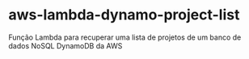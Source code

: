 # aws-lambda-dynamo-project-list
Função Lambda para recuperar uma lista de projetos de um banco de dados NoSQL DynamoDB da AWS
